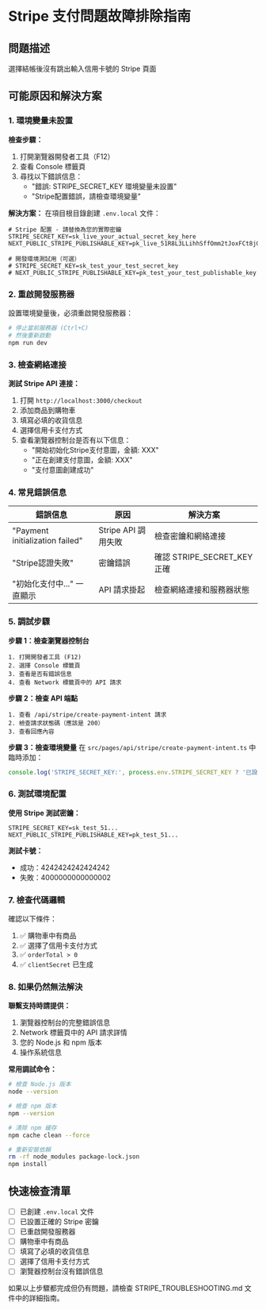 # Stripe 支付問題故障排除指南

## 問題描述
選擇結帳後沒有跳出輸入信用卡號的 Stripe 頁面

## 可能原因和解決方案

### 1. 環境變量未設置

**檢查步驟：**
1. 打開瀏覽器開發者工具（F12）
2. 查看 Console 標籤頁
3. 尋找以下錯誤信息：
   - "錯誤: STRIPE_SECRET_KEY 環境變量未設置"
   - "Stripe配置錯誤，請檢查環境變量"

**解決方案：**
在項目根目錄創建 `.env.local` 文件：

```env
# Stripe 配置 - 請替換為您的實際密鑰
STRIPE_SECRET_KEY=sk_live_your_actual_secret_key_here
NEXT_PUBLIC_STRIPE_PUBLISHABLE_KEY=pk_live_51R8L3LLihhSffOmm2tJoxFCt8jG0PsRIJknJxvITTuelhDZzCP0HNAyeLmOmh0ro7ZMtkE3Gkigixb4bHB6AvXtI00pD4lZqhS

# 開發環境測試用（可選）
# STRIPE_SECRET_KEY=sk_test_your_test_secret_key
# NEXT_PUBLIC_STRIPE_PUBLISHABLE_KEY=pk_test_your_test_publishable_key
```

### 2. 重啟開發服務器

設置環境變量後，必須重啟開發服務器：

```bash
# 停止當前服務器 (Ctrl+C)
# 然後重新啟動
npm run dev
```

### 3. 檢查網絡連接

**測試 Stripe API 連接：**
1. 打開 `http://localhost:3000/checkout`
2. 添加商品到購物車
3. 填寫必填的收貨信息
4. 選擇信用卡支付方式
5. 查看瀏覽器控制台是否有以下信息：
   - "開始初始化Stripe支付意圖，金額: XXX"
   - "正在創建支付意圖，金額: XXX"
   - "支付意圖創建成功"

### 4. 常見錯誤信息

| 錯誤信息 | 原因 | 解決方案 |
|---------|------|---------|
| "Payment initialization failed" | Stripe API 調用失敗 | 檢查密鑰和網絡連接 |
| "Stripe認證失敗" | 密鑰錯誤 | 確認 STRIPE_SECRET_KEY 正確 |
| "初始化支付中..." 一直顯示 | API 請求掛起 | 檢查網絡連接和服務器狀態 |

### 5. 調試步驟

**步驟 1：檢查瀏覽器控制台**
```
1. 打開開發者工具 (F12)
2. 選擇 Console 標籤頁
3. 查看是否有錯誤信息
4. 查看 Network 標籤頁中的 API 請求
```

**步驟 2：檢查 API 端點**
```
1. 查看 /api/stripe/create-payment-intent 請求
2. 檢查請求狀態碼（應該是 200）
3. 查看回應內容
```

**步驟 3：檢查環境變量**
在 `src/pages/api/stripe/create-payment-intent.ts` 中臨時添加：
```javascript
console.log('STRIPE_SECRET_KEY:', process.env.STRIPE_SECRET_KEY ? '已設置' : '未設置');
```

### 6. 測試環境配置

**使用 Stripe 測試密鑰：**
```env
STRIPE_SECRET_KEY=sk_test_51...
NEXT_PUBLIC_STRIPE_PUBLISHABLE_KEY=pk_test_51...
```

**測試卡號：**
- 成功：4242424242424242
- 失敗：4000000000000002

### 7. 檢查代碼邏輯

確認以下條件：
1. ✅ 購物車中有商品
2. ✅ 選擇了信用卡支付方式
3. ✅ `orderTotal > 0`
4. ✅ `clientSecret` 已生成

### 8. 如果仍然無法解決

**聯繫支持時請提供：**
1. 瀏覽器控制台的完整錯誤信息
2. Network 標籤頁中的 API 請求詳情
3. 您的 Node.js 和 npm 版本
4. 操作系統信息

**常用調試命令：**
```bash
# 檢查 Node.js 版本
node --version

# 檢查 npm 版本
npm --version

# 清除 npm 緩存
npm cache clean --force

# 重新安裝依賴
rm -rf node_modules package-lock.json
npm install
```

## 快速檢查清單

- [ ] 已創建 `.env.local` 文件
- [ ] 已設置正確的 Stripe 密鑰
- [ ] 已重啟開發服務器
- [ ] 購物車中有商品
- [ ] 填寫了必填的收貨信息
- [ ] 選擇了信用卡支付方式
- [ ] 瀏覽器控制台沒有錯誤信息

如果以上步驟都完成但仍有問題，請檢查 STRIPE_TROUBLESHOOTING.md 文件中的詳細指南。 